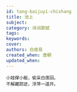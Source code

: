 ```yaml
---
id: tang-baijuyi-chishang
title: 池上
subject: 
category: 诗词歌赋
tags: 
keywords: 
cover: 
authors: 白居易
created_when: 唐朝
updated_when: 
---
```


```
小娃撑小艇，偷采白莲回。
不解藏踪迹，浮萍一道开。
```
